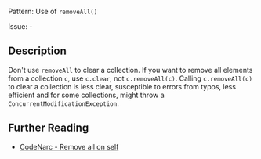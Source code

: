 Pattern: Use of `removeAll()`

Issue: -

## Description

Don't use `removeAll` to clear a collection. If you want to remove all elements from a collection `c`, use `c.clear`, not `c.removeAll(c)`. Calling `c.removeAll(c)` to clear a collection is less clear, susceptible to errors from typos, less efficient and for some collections, might throw a `ConcurrentModificationException`.

## Further Reading

* [CodeNarc - Remove all on self](http://codenarc.sourceforge.net/codenarc-rules-basic.html#RemoveAllOnSelf)